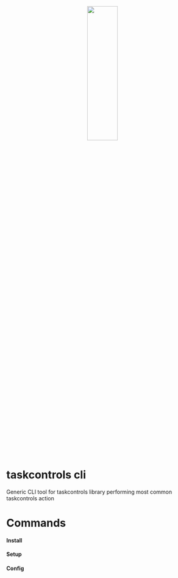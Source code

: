 <p align="center">
  <img width="40%" height="30%" src="https://github.com/taskcontrols/py-taskcontrol/blob/master/docs/images/logo.jpg">
</p>


# taskcontrols cli
Generic CLI tool for taskcontrols library performing most common taskcontrols action


# Commands


#### Install 


#### Setup 


#### Config


